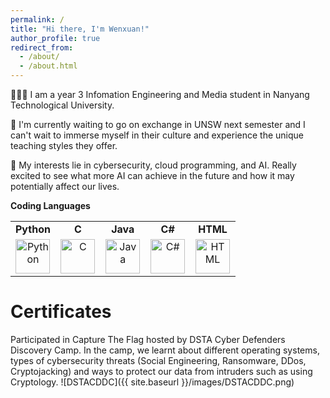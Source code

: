 ```yaml
---
permalink: /
title: "Hi there, I'm Wenxuan!"
author_profile: true
redirect_from: 
  - /about/
  - /about.html
---
```


👩🏻‍💻 I am a year 3 Infomation Engineering and Media student in Nanyang Technological University.

🐨 I'm currently waiting to go on exchange in UNSW next semester and I can't wait to immerse myself in their culture and experience the unique teaching styles they offer. 

🔎 My interests lie in cybersecurity, cloud programming, and AI. Really excited to see what more AI can achieve in the future and how it may potentially affect our lives.

**Coding Languages**

<table style="width:100%; border-collapse: collapse;">
  <tr>
    <td style="width:20%; text-align: center;"><strong>Python</strong></td>
    <td style="width:20%; text-align: center;"><strong>C</strong></td>
    <td style="width:20%; text-align: center;"><strong>Java</strong></td>
    <td style="width:20%; text-align: center;"><strong>C#</strong></td>
    <td style="width:20%; text-align: center;"><strong>HTML</strong></td>
  </tr>
  <tr>
    <td style="width:20%; text-align: center;"><img src='/aboutme/images/python.jpg' title="Python" alt="Python" width="55" height="55"/></td>
    <td style="width:20%; text-align: center;"><img src='/aboutme/images/C.png' title="C" alt="C" width="55" height="55"/></td>
    <td style="width:20%; text-align: center;"><img src='/aboutme/images/java.png' title="Java" alt="Java" width="55" height="55"/></td>
    <td style="width:20%; text-align: center;"><img src='/aboutme/images/C#.png' title="C#" alt="C#" width="55" height="55"/></td>
    <td style="width:20%; text-align: center;"><img src='/aboutme/images/HTML.png' title="HTML" alt="HTML" width="55" height="55"/></td>
  </tr>
</table>
  
Certificates
======
Participated in Capture The Flag hosted by DSTA Cyber Defenders Discovery Camp. In the camp, we learnt about different operating systems, types of cybersecurity threats (Social Engineering, Ransomware, DDos, Cryptojacking) and ways to protect our data from intruders such as using Cryptology.
![DSTACDDC]({{ site.baseurl }}/images/DSTACDDC.png)
